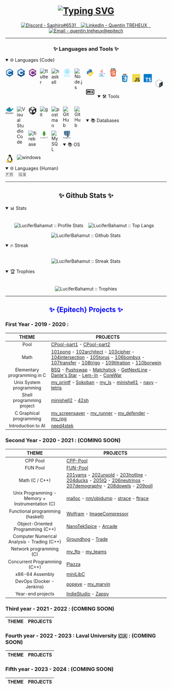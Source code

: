 <!-- Welcome animated text -->
<div align="center">
    <h1>
        <a href="https://git.io/typing-svg"><img src="https://readme-typing-svg.demolab.com?font=Fira+Code&weight=500&duration=3000&pause=500&center=true&multiline=true&width=650&height=125&lines=Hi+%F0%9F%91%8B+I'm+Quentin+TREHEUX%2C+Nice+to+meet+you;I+am+5th+year+studient+at+Epitech+Paris;I'm+a+passionate+developper+from+France+(Paris)+%F0%9F%87%AB%F0%9F%87%B7" alt="Typing SVG" /></a>
    </h1>
</div>

<!-- Contact -->

<div align="center">
    <!-- Discord -->
    <a href="https://discord.com/users/529246373757976586" title="My Discord">
    <img src="https://img.shields.io/static/v1?label=Discord&message=!+Saphiro%236531&color=5865F2&style=for-the-badge&logo=discord&logoColor=5865F2" alt="Discord - Saphiro#6531" />
    &#8287;&#8287;
    <!-- LinkedIn -->
    <a href="https://www.linkedin.com/in/quentin-treheux/" title="My LinkedIn">
    <img src="https://img.shields.io/static/v1?label=LinkedIn&message=Quentin+TREHEUX&color=0A66C2&style=for-the-badge&logo=linkedin&logoColor=0A66C2" alt="LinkedIn - Quentin TREHEUX" />
    &#8287;&#8287;
    <!-- Email -->
    <a href="mailto:quentin.treheux@epitech.eu" title="My Email">
    <img src="https://img.shields.io/static/v1?label=Email&message=quentin.treheux%40epitech.eu&color=EA4335&style=for-the-badge&logo=gmail&logoColor=EA4335" alt="Email - quentin.treheux@epitech" />
    </a>
</div>

---

<!-- Languages and Tools -->

<h3 align="center">✨ Languages and Tools ✨</h2>

<details open> <!-- Languages -->
<summary>🌐 Languages {Code}</summary>
    <br />
    <!-- C -->
    <img align="left" src="https://raw.githubusercontent.com/devicons/devicon/master/icons/c/c-original.svg" alt="c" width="26px" style="padding-right:10px;" />
    &#8287;&#8287;
    <!-- C++ -->
    <img align="left" src="https://raw.githubusercontent.com/devicons/devicon/master/icons/cplusplus/cplusplus-original.svg" alt="cplusplus" width="26px" style="padding-right:10px;" />
    &#8287;&#8287;
    <!-- C# -->
    <img align="left" src="https://raw.githubusercontent.com/devicons/devicon/master/icons/csharp/csharp-original.svg" alt="csharp" width="26px" style="padding-right:10px;" />
    &#8287;&#8287;
    <!-- Flutter -->
    <img align="left" src="https://www.vectorlogo.zone/logos/flutterio/flutterio-icon.svg" alt="flutter" width="26px" style="padding-right:10px;" />
    &#8287;&#8287;
    <!-- Haskell -->
    <img align="left" src="https://upload.wikimedia.org/wikipedia/commons/1/1c/Haskell-Logo.svg" alt="haskell" width="26px" style="padding-right:10px;" />
    &#8287;&#8287;
    <!-- React -->
    <img align="left" src="https://raw.githubusercontent.com/devicons/devicon/master/icons/react/react-original-wordmark.svg" alt="react" width="26px" style="padding-right:10px;" />
    &#8287;&#8287;
    <!-- NodeJs -->
    <img align="left" src="https://cdn.jsdelivr.net/gh/devicons/devicon/icons/nodejs/nodejs-original.svg" alt="Node.js" width="26px" style="padding-right:10px;" />
    &#8287;&#8287;
    <!-- Python -->
    <img align="left" src="https://raw.githubusercontent.com/devicons/devicon/master/icons/python/python-original.svg" alt="python" width="26px" style="padding-right:10px;" />
    &#8287;&#8287;
    <!-- Java -->
    <img align="left" src="https://raw.githubusercontent.com/devicons/devicon/master/icons/java/java-original.svg" alt="java" width="26px" style="padding-right:10px;" />
    &#8287;&#8287;
    <!-- HTML -->
    <img align="left" src="https://raw.githubusercontent.com/devicons/devicon/master/icons/html5/html5-original-wordmark.svg" alt="html5" width="26px" style="padding-right:10px;" />
    &#8287;&#8287;
    <!-- CSS -->
    <img align="left" src="https://raw.githubusercontent.com/devicons/devicon/master/icons/css3/css3-original-wordmark.svg" alt="css3" width="26px" style="padding-right:10px;" />
    &#8287;&#8287;
    <!-- JS -->
    <img align="left" src="https://raw.githubusercontent.com/devicons/devicon/master/icons/javascript/javascript-original.svg" alt="javascript" width="26px" style="padding-right:10px;" />
    &#8287;&#8287;
    <!-- TS -->
    <img align="left" src="https://raw.githubusercontent.com/devicons/devicon/master/icons/typescript/typescript-original.svg" alt="typescript" width="26px" style="padding-right:10px;" />
    &#8287;&#8287;
    <!-- Shell -->
    <img align="left" src="https://raw.githubusercontent.com/devicons/devicon/master/icons/bash/bash-original.svg" alt="bash" width="26px" style="padding-right:10px;" />
    &#8287;&#8287;
    <!-- Markdown -->
    <img align="left" src="https://raw.githubusercontent.com/devicons/devicon/master/icons/markdown/markdown-original.svg" alt="markdown" width="26px" style="padding-right:10px;" />
    &#8287;&#8287;
</details>
&#8287;&#8287;


<details open> <!-- Tools -->
<summary>🛠️ Tools</summary>
<br />
    <!-- Docker -->
    <img align="left" src="https://raw.githubusercontent.com/devicons/devicon/master/icons/docker/docker-original-wordmark.svg" alt="docker" width="26px" style="padding-right:10px;" />
    &#8287;&#8287;
    <!-- VSCode -->
    <img align="left" src="https://cdn.jsdelivr.net/gh/devicons/devicon/icons/vscode/vscode-original.svg" alt="Visual Studio Code" width="26px" style="padding-right:10px;"  />
    &#8287;&#8287;
    <!-- Unity -->
    <img align="left" src="https://raw.githubusercontent.com/devicons/devicon/master/icons/unity/unity-original.svg" alt="unity" width="26px" style="padding-right:10px;" />
    &#8287;&#8287;
    <!-- Git -->
    <img align="left" src="https://www.vectorlogo.zone/logos/git-scm/git-scm-icon.svg" alt="git" width="26px" style="padding-right:10px;" />
    &#8287;&#8287;
    <!-- Postman -->
    <img align="left" src="https://www.vectorlogo.zone/logos/getpostman/getpostman-icon.svg" alt="postman" width="26px" style="padding-right:10px;" />
    &#8287;&#8287;
    <!-- Github light -->
    <img align="left" src="https://user-images.githubusercontent.com/3369400/139448065-39a229ba-4b06-434b-bc67-616e2ed80c8f.png#gh-light-mode-only" alt="GitHub" width="26px" style="padding-right:10px;"  />
    <!-- Github dark -->
    <img align="left" src="https://user-images.githubusercontent.com/3369400/139447912-e0f43f33-6d9f-45f8-be46-2df5bbc91289.png#gh-dark-mode-only" alt="GitHub" width="26px" style="padding-right:10px;"  />
</details>
&#8287;&#8287;

<details open> <!-- Databases -->
<summary>📚 Databases</summary>
<br />
    <!-- Firebase -->
    <img align="left" src="https://www.vectorlogo.zone/logos/firebase/firebase-icon.svg" alt="firebase" width="26px" style="padding-right:10px;" />
    &#8287;&#8287;
    <!-- MongoDB -->
    <img align="left" src="https://raw.githubusercontent.com/devicons/devicon/master/icons/mongodb/mongodb-original-wordmark.svg" alt="mongodb" width="26px" style="padding-right:10px;" />
    &#8287;&#8287;
    <!-- MySQL -->
    <img align="left" src="https://cdn.jsdelivr.net/gh/devicons/devicon/icons/mysql/mysql-original.svg" alt="MySQL" width="26px" style="padding-right:10px;" />
    &#8287;&#8287;
    <!-- PostgreSQL -->
    <img align="left" src="https://raw.githubusercontent.com/devicons/devicon/master/icons/postgresql/postgresql-original-wordmark.svg" alt="postgresql" width="26px" style="padding-right:10px;" />
</details>
&#8287;&#8287;

<details open> <!-- OS -->
<summary>📚 OS</summary>
<br />
    <!-- Linux -->
    <img align="left" src="https://raw.githubusercontent.com/devicons/devicon/master/icons/linux/linux-original.svg" alt="linux" width="26px" style="padding-right:10px;" />
    &#8287;&#8287;
    <!-- Windows -->
    <img align="left" src="https://upload.wikimedia.org/wikipedia/commons/thumb/e/e2/Windows_logo_and_wordmark_-_2021.svg/langfr-1920px-Windows_logo_and_wordmark_-_2021.svg.png" alt="windows" width="75px" style="padding-right:10px;" />
</details>
&#8287;&#8287;

<details open> <!-- Languages -->
<summary>🌐 Languages {Human}</summary>
    <!-- French Native -->
    🇫🇷
    &#8287;&#8287;
    <!-- English -->
    🇬🇧
<br />
</details>

---

<!-- Github Stats -->
<h2 align="center">✨ Github Stats ✨</h2>

<details open> <!-- Stats -->
<summary>📊 Stats</summary>
    <br />
    <p align="center">
        <img src="https://github-readme-stats.vercel.app/api?username=LuciferBahamut&show_icons=true&theme=radical" alt="LuciferBahamut :: Profile Stats" />
        &#8287;&#8287;
        <img src="https://github-readme-stats.vercel.app/api/top-langs/?username=LuciferBahamut&langs_count=10&theme=radical&layout=compact" alt="LuciferBahamut :: Top Langs" />
        &#8287;&#8287;
        <p align="center">
        <img src="https://metrics.lecoq.io/LuciferBahamut?template=classic&base.header=0&base.activity=0&base.community=0&base.repositories=0&base.metadata=0&isocalendar=1&languages=1&isocalendar.duration=half-year&languages.colors=github&languages.threshold=0%25&config.timezone=Europe%2FParis" alt="LuciferBahamut :: Github Stats" />
    </p>
</details>

<details open> <!-- Streak -->
<summary>🔥 Streak</summary>
    <br />
    <p align="center">
        <img src="https://github-readme-streak-stats.herokuapp.com/?user=LuciferBahamut&theme=radical" alt="LuciferBahamut :: Streak Stats" />
    </p>
</details>

<details open> <!-- Trophies -->
<summary>🏆 Trophies</summary>
    <br />
    <p align="center">
        <img src="https://github-profile-trophy.vercel.app/?username=LuciferBahamut&theme=radical" alt="LuciferBahamut :: Trophies" />
    </p>
</details>

---

<!-- Epitech Projects -->
<h2 align="center" style="color:blue;">✨ {Epitech} Projects ✨</h2>


### First Year - 2019 - 2020 :
| THEME | PROJECTS |
|:---:|---|
| Pool | [CPool-part1][CPool1] - [CPool-part2][CPool2] |
| Math | [101pong][101] - [102architect][102] - [103cipher][103] - [104intersection][104] - [105torus][105] - [106bombyx][106] - [107transfer][107] - [108trigo][108] - [109titration][109] - [110borwein][110] |
| Elementary programming in C | [BSQ][BSQ] - [Pushswap][Pushswap] - [Matchstick][Matchstick] - [GetNextLine][GNL] - [Dante's Star][Dante] - [Lem-In][Lemin] - [CoreWar][CoreWar] |
| Unix System programming | [my_printf][printf] - [Sokoban][Sokoban] - [my_ls][ls] - [minishell1][m1] - [navy][navy] - [tetris][tetris] |
| Shell programming project | [minishell2][m2] - [42sh][42sh] |
| C Graphical programming | [my_screensaver][screensaver] - [my_runner][runner] - [my_defender][defender] - [my_rpg][rpg] |
| Introduction to AI | [need4stek][N4S] |

### Second Year - 2020 - 2021 : (COMING SOON)
| THEME | PROJECTS |
|:---:|---|
| CPP Pool | [CPP-Pool][CPPPool] |
| FUN Pool | [FUN-Pool][FUNPool] |
| Math (C / C++) | [201yams][201] - [202unsold][202] - [203hotline][203] - [204ducks][204] - [205IQ][205] - [206neutrinos][206] - [207demography][207] - [208dowels][208] - [209poll][209] |
| Unix Programming - Memory + Instrumentation (C) | [malloc][malloc] - [nm/objdump][nmobj] - [strace][strace] - [ftrace][ftrace] |
| Functional programming (haskell) | [Wolfram][Wolfram] - [ImageCompressor][ImageComp] |
| Object-Oriented Programming (C++) | [NanoTekSpice][Nano] - [Arcade][Arcade] |
| Computer Numerical Analysis - Trading (C++) | [Groundhog][Groundhog] - [Trade][Trade] |
| Network programming (C) | [my_ftp][ftp] - [my_teams][teams] |
| Concurrent Programming (C++) | [Plazza][Plazza] |
| x86-64 Assembly | [miniLibC][miniLibC] |
| DevOps (Docker - Jenkins) | [popeye][popeye] - [my_marvin][marvin] |
| Year-end projects | [IndieStudio][IndieStudio] - [Zappy][Zappy] |

### Third year - 2021 - 2022 : (COMING SOON)
| THEME | PROJECTS |
|:---:|---|

### Fourth year - 2022 - 2023 : Laval University 🇨🇦 : (COMING SOON)
| THEME | PROJECTS |
|:---:|---|

### Fifth year - 2023 - 2024 : (COMING SOON)
| THEME | PROJECTS |
|:---:|---|

<!-- TEK 1 -->

<!-- CPool -->
[CPool1]: https://github.com/LuciferBahamut/CPool-Part-1
[CPool2]: https://github.com/LuciferBahamut/CPool-Part-2
<!-- MATHS -->
[101]: https://github.com/LuciferBahamut/101pong
[102]: https://github.com/LuciferBahamut/102architect
[103]: https://github.com/LuciferBahamut/103cipher
[104]: https://github.com/LuciferBahamut/104intersection
[105]: https://github.com/luciferBahamut/105torus
[106]: https://github.com/LuciferBahamut/106bombyx
[107]: https://github.com/LuciferBahamut/107transfer
[108]: https://github.com/LuciferBahamut/108trigo
[109]: https://github.com/LuciferBahamut/109titration
[110]: https://github.com/LuciferBahamut/110borwein
<!-- CPE -->
[BSQ]: https://github.com/LuciferBahamut/BSQ
[Pushswap]: https://github.com/LuciferBahamut/Pushswap
[Matchstick]: https://github.com/LuciferBahamut/Matchstick
[GNL]: https://github.com/LuciferBahamut/GetNextLine
[Dante]: https://github.com/LuciferBahamut/Dante-s_star
[Lemin]: https://github.com/LuciferBahamut/Lem-In
[CoreWar]: https://github.com/LuciferBahamut/CoreWar
<!-- PSU -->
[printf]: https://github.com/LuciferBahamut/My_Printf
[Sokoban]: https://github.com/LuciferBahamut/Sokoban
[ls]: https://github.com/LuciferBahamut/My_ls
[m1]: https://github.com/LuciferBahamut/Minishell1
[navy]: https://github.com/LuciferBahamut/Navy
[tetris]: https://github.com/LuciferBahamut/Tetris
<!-- SHELL -->
[m2]: https://github.com/LuciferBahamut/Minishell2
[42sh]: https://github.com/LuciferBahamut/42sh
<!-- GRAPHIC -->
[screensaver]: https://github.com/Nekory23/my_screensaver
[runner]: https://github.com/Nekory23/my_runner
[defender]: https://github.com/Nekory23/my_defender
[rpg]: https://github.com/Nekory23/my_RPG
<!-- AI -->
[N4S]: https://github.com/Nekory23/need4stek

<!-- TEK 2 -->

<!-- CPP POOL -->
[CPPPool]: https://github.com/Nekory23/CPP_Pool_2020
<!-- FUN POOL -->
[FUNPool]: https://github.com/Nekory23/FUN_Pool_2020
<!-- PSU -->
[malloc]: https://github.com/Nekory23/malloc
[nmobj]: https://github.com/Nekory23/nm-objdump
[strace]: https://github.com/Nekory23/strace
[ftrace]: https://github.com/Nekory23/ftrace
<!-- FUN -->
[Wolfram]: https://github.com/Nekory23/Wolfram
[ImageComp]: https://github.com/Nekory23/Image-Compressor
<!-- OOP -->
[Nano]: https://github.com/LuciferBahamut/LuciferBahamut/blob/main/README.md
[Arcade]: https://github.com/LuciferBahamut/LuciferBahamut/blob/main/README.md
<!-- TRADE -->
[Groundhog]: https://github.com/LuciferBahamut/LuciferBahamut/blob/main/README.md
[Trade]: https://github.com/LuciferBahamut/LuciferBahamut/blob/main/README.md
<!-- CURRENT PROG -->
[Plazza]: https://github.com/LuciferBahamut/LuciferBahamut/blob/main/README.md
<!-- MATHS -->
[201]: https://github.com/LuciferBahamut/LuciferBahamut/blob/main/README.md
[202]: https://github.com/LuciferBahamut/LuciferBahamut/blob/main/README.md
[203]: https://github.com/LuciferBahamut/LuciferBahamut/blob/main/README.md
[204]: https://github.com/LuciferBahamut/LuciferBahamut/blob/main/README.md
[205]: https://github.com/LuciferBahamut/LuciferBahamut/blob/main/README.md
[206]: https://github.com/LuciferBahamut/LuciferBahamut/blob/main/README.md
[207]: https://github.com/LuciferBahamut/LuciferBahamut/blob/main/README.md
[208]: https://github.com/LuciferBahamut/LuciferBahamut/blob/main/README.md
[209]: https://github.com/LuciferBahamut/LuciferBahamut/blob/main/README.md
<!-- NETWORK -->
[ftp]: https://github.com/LuciferBahamut/LuciferBahamut/blob/main/README.md
[teams]: https://github.com/LuciferBahamut/LuciferBahamut/blob/main/README.md
<!-- ASSENBLY -->
[miniLibC]: https://github.com/Nekory23/MinilibC
<!-- YEARS END PROJECT -->
[IndieStudio]: https://github.com/LuciferBahamut/LuciferBahamut/blob/main/README.md
[Zappy]: https://github.com/LuciferBahamut/LuciferBahamut/blob/main/README.md
<!-- DEVOPS -->
[popeye]: https://github.com/Nekory23/Popeye
[marvin]: https://github.com/Nekory23/my_marvin


<!-- TEK 3 -->

<!-- TEK 4 🇨🇦 -->

<!-- TEK 5 -->
